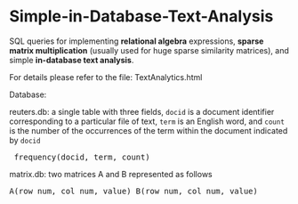 Simple-in-Database-Text-Analysis
================================

SQL queries for implementing <strong>relational algebra</strong> expressions, <strong>sparse matrix multiplication</strong> (usually used for huge sparse similarity matrices), and simple <strong>in-database text analysis</strong>.

For details please refer to the file: TextAnalytics.html

Database:

reuters.db: a single table with three fields,  <code>docid</code> is a document identifier corresponding to a particular file of text, <code>term</code> is an English word,
and <code>count</code> is the number of the occurrences of the term within the document indicated by <code>docid</code>
    <pre>
        frequency(docid, term, count)
    </pre>

 matrix.db: two matrices A and B represented as follows
    <pre>
        A(row_num, col_num, value)
        B(row_num, col_num, value)
    </pre>